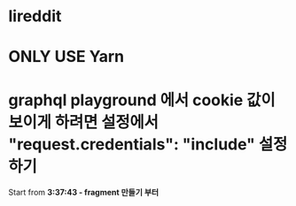 # lireddit

# ONLY USE Yarn

# graphql playground 에서 cookie 값이 보이게 하려면 설정에서 "request.credentials": "include" 설정하기

Start from
**3:37:43 - fragment 만들기 부터**
